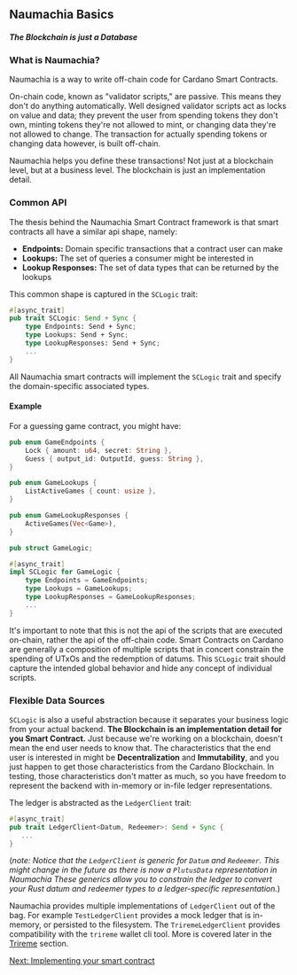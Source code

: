 ## Naumachia Basics

#### *The Blockchain is just a Database*

### What is Naumachia?

Naumachia is a way to write off-chain code for Cardano Smart Contracts.

On-chain code, known as "validator scripts," are passive. This means they don't do anything automatically. 
Well designed validator scripts act as locks on value and data; they prevent the user from spending tokens they 
don't own, minting tokens they're not allowed to mint, or changing data they're not allowed to change. 
The transaction for actually spending tokens or changing data however, is built off-chain. 

Naumachia helps you define these transactions! Not just at a blockchain level, but at a business level. 
The blockchain is just an implementation detail.

### Common API

The thesis behind the Naumachia Smart Contract framework is that smart contracts all have a similar api shape, namely:
- **Endpoints:** Domain specific transactions that a contract user can make
- **Lookups:** The set of queries a consumer might be interested in
- **Lookup Responses:** The set of data types that can be returned by the lookups

This common shape is captured in the `SCLogic` trait: 

```rust
#[async_trait]
pub trait SCLogic: Send + Sync {
    type Endpoints: Send + Sync;
    type Lookups: Send + Sync;
    type LookupResponses: Send + Sync;
    ...
}
```

All Naumachia smart contracts will implement the `SCLogic` trait and specify the domain-specific associated types. 

#### Example 

For a guessing game contract, you might have:
```rust
pub enum GameEndpoints {
    Lock { amount: u64, secret: String },
    Guess { output_id: OutputId, guess: String },
}

pub enum GameLookups {
    ListActiveGames { count: usize },
}

pub enum GameLookupResponses {
    ActiveGames(Vec<Game>),
}

pub struct GameLogic;

#[async_trait]
impl SCLogic for GameLogic {
    type Endpoints = GameEndpoints;
    type Lookups = GameLookups;
    type LookupResponses = GameLookupResponses;
    ...
}
```

It's important to note that this is not the api of the scripts that are executed on-chain, rather the api of the 
off-chain code. Smart Contracts on Cardano are generally a composition of multiple scripts that in concert constrain the
spending of UTxOs and the redemption of datums. This `SCLogic` trait should capture the intended global behavior 
and hide any concept of individual scripts.

### Flexible Data Sources

`SCLogic` is also a useful abstraction because it separates your business logic from your actual backend. 
**The Blockchain is an implementation detail for you Smart Contract.** Just because we're working on a blockchain, 
doesn't mean the end user needs to know that. The characteristics that the end user is interested in might be 
**Decentralization** and **Immutability**, and you just happen to get those characteristics from the Cardano Blockchain. In
testing, those characteristics don't matter as much, so you have freedom to represent the backend with in-memory or 
in-file ledger representations.

The ledger is abstracted as the `LedgerClient` trait:

```rust 
#[async_trait]
pub trait LedgerClient<Datum, Redeemer>: Send + Sync {
   ...
}
```

(*note: Notice that the `LedgerClient` is generic for `Datum` and `Redeemer`. This might change in the future as there
is now a `PlutusData` representation in Naumachia These generics allow you to constrain the ledger to convert
your Rust datum and redeemer types to a ledger-specific representation.*)

Naumachia provides multiple implementations of `LedgerClient` out of the bag. For example `TestLedgerClient` provides
a mock ledger that is in-memory, or persisted to the filesystem. The `TriremeLedgerClient` provides compatibility
with the `trireme` wallet cli tool. More is covered later in the [Trireme](TRIREME.md) section.

[Next: Implementing your smart contract](SMART_CONTRACT.md)
